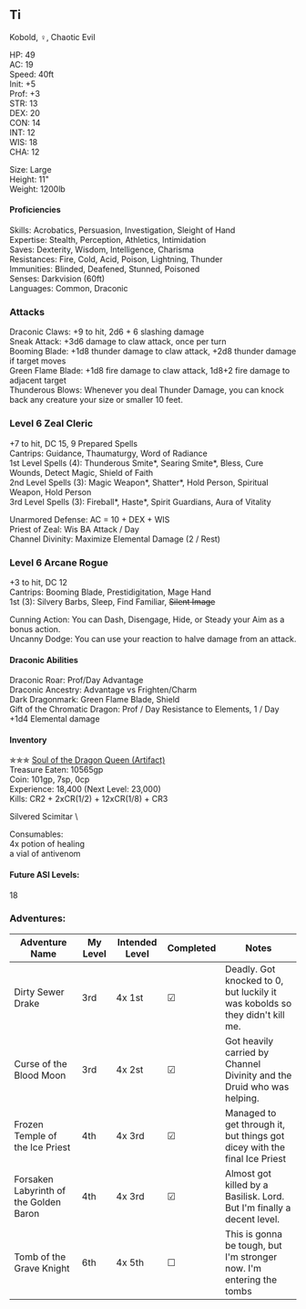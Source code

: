 ## Ti 
Kobold, ♀, Chaotic Evil

HP: 49 \
AC: 19 \
Speed: 40ft \
Init: +5 \
Prof: +3 \
STR: 13 \
DEX: 20 \
CON: 14 \
INT: 12 \
WIS: 18 \
CHA: 12

Size: Large \
Height: 11" \
Weight: 1200lb

#### Proficiencies
Skills: Acrobatics, Persuasion, Investigation, Sleight of Hand \
Expertise: Stealth, Perception, Athletics, Intimidation \
Saves: Dexterity, Wisdom, Intelligence, Charisma \
Resistances: Fire, Cold, Acid, Poison, Lightning, Thunder \
Immunities: Blinded, Deafened, Stunned, Poisoned \
Senses: Darkvision (60ft) \
Languages: Common, Draconic

### Attacks
Draconic Claws: +9 to hit, 2d6 + 6 slashing damage \
Sneak Attack: +3d6 damage to claw attack, once per turn \
Booming Blade: +1d8 thunder damage to claw attack, +2d8 thunder damage if target moves \
Green Flame Blade: +1d8 fire damage to claw attack, 1d8+2 fire damage to adjacent target \
Thunderous Blows: Whenever you deal Thunder Damage, you can knock back any creature your size or smaller 10 feet. 

### Level 6 Zeal Cleric
+7 to hit, DC 15, 9 Prepared Spells \
Cantrips: Guidance, Thaumaturgy, Word of Radiance \
1st Level Spells (4): Thunderous Smite\*, Searing Smite\*, Bless, Cure Wounds, Detect Magic, Shield of Faith \
2nd Level Spells (3): Magic Weapon\*, Shatter\*, Hold Person, Spiritual Weapon, Hold Person \
3rd Level Spells (3): Fireball\*, Haste\*, Spirit Guardians, Aura of Vitality

Unarmored Defense: AC = 10 + DEX + WIS \
Priest of Zeal: Wis BA Attack / Day \
Channel Divinity: Maximize Elemental Damage (2 / Rest)

### Level 6 Arcane Rogue
+3 to hit, DC 12 \
Cantrips: Booming Blade, Prestidigitation, Mage Hand \
1st (3): Silvery Barbs, Sleep, Find Familiar, ~~Silent Image~~

Cunning Action: You can Dash, Disengage, Hide, or Steady your Aim as a bonus action. \
Uncanny Dodge: You can use your reaction to halve damage from an attack. 

#### Draconic Abilities
Draconic Roar: Prof/Day Advantage \
Draconic Ancestry: Advantage vs Frighten/Charm \
Dark Dragonmark: Green Flame Blade, Shield \
Gift of the Chromatic Dragon: Prof / Day Resistance to Elements, 1 / Day +1d4 Elemental damage

#### Inventory
✯✯✯ [Soul of the Dragon Queen (Artifact)](https://github.com/DestinyVolt/D-D/blob/master/Others/OnePlayer/artifact.md) \
Treasure Eaten: 10565gp \
Coin: 101gp, 7sp, 0cp \
Experience: 18,400 (Next Level: 23,000) \
Kills: CR2 + 2xCR(1/2) + 12xCR(1/8) + CR3

Silvered Scimitar \


Consumables: \
4x potion of healing \
a vial of antivenom 

#### Future ASI Levels:
18

### Adventures:
| Adventure Name           | My Level | Intended Level | Completed | Notes |
| ------------------------ | -------- | -------------- | --------- | --------- |
| Dirty Sewer Drake        | 3rd      | 4x 1st         | ☑ | Deadly. Got knocked to 0, but luckily it was kobolds so they didn't kill me. |
| Curse of the Blood Moon  | 3rd      | 4x 2st         | ☑ | Got heavily carried by Channel Divinity and the Druid who was helping. |
| Frozen Temple of the Ice Priest | 4th | 4x 3rd       | ☑ | Managed to get through it, but things got dicey with the final Ice Priest |
| Forsaken Labyrinth of the Golden Baron | 4th | 4x 3rd | ☑ | Almost got killed by a Basilisk. Lord. But I'm finally a decent level.  |
| Tomb of the Grave Knight | 6th | 4x 5th | ☐ | This is gonna be tough, but I'm stronger now. I'm entering the tombs |


